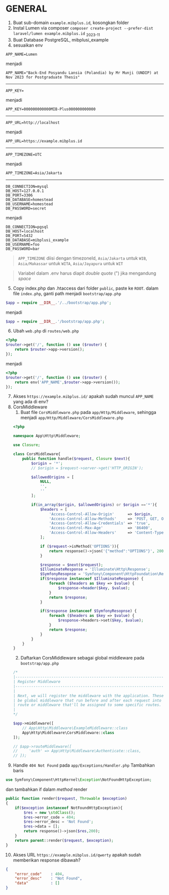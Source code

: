 # GENERAL

1. Buat sub-domain `example.mibplus.id`, kosongkan folder
2. Instal Lumen via composer `composer create-project --prefer-dist laravel/lumen example.mibplus.id` <sub>2023-11</sub>
3. Buat Database PostgreSQL, mibplusi_example
4. sesuaikan env

```text
APP_NAME=Lumen
```
menjadi
```text
APP_NAME="Back-End Posyandu Lansia (Polandia) by Mr Munji (UNDIP) at Nov 2023 for Postgraduate Thesis"
```
---
```text
APP_KEY=
```
menjadi
```text
APP_KEY=000000000000MIB-Plus000000000000
```
---
```text
APP_URL=http://localhost
```
menjadi
```text
APP_URL=https://example.mibplus.id
```
---
```text
APP_TIMEZONE=UTC
```
menjadi
```text
APP_TIMEZONE=Asia/Jakarta
```
---
```text
DB_CONNECTION=mysql
DB_HOST=127.0.0.1
DB_PORT=3306
DB_DATABASE=homestead
DB_USERNAME=homestead
DB_PASSWORD=secret
```
menjadi
```text
DB_CONNECTION=pgsql
DB_HOST=localhost
DB_PORT=5432
DB_DATABASE=mibplusi_example
DB_USERNAME=foo
DB_PASSWORD=bar
```

>
> `APP_TIMEZONE` diisi dengan timezoneId, `Asia/Jakarta` untuk `WIB`, `Asia/Makassar` untuk `WITA`, `Asia/Jayapura` untuk `WIT`
>

>
> Variabel dalam .env harus diapit *double quote* (") jika mengandung *space*
>

5. Copy index.php dan .htaccess dari folder `public`, paste ke `ROOT`. dalam file `index.php`, ganti path menjadi `bootstrap/app.php`
```php
$app = require __DIR__.'/../bootstrap/app.php';
```
menjadi
```php
$app = require __DIR__.'/bootstrap/app.php';
```
6. Ubah `web.php` di `routes/web.php`
```php
<?php
$router->get('/', function () use ($router) {
    return $router->app->version();
});
```
menjadi
```php
<?php
$router->get('/', function () use ($router) {
    return env('APP_NAME',$router->app->version());
});
```
7. Akses `https://example.mibplus.id/` apakah sudah muncul `APP_NAME` yang ada di env?
8. CorsMiddleware
	1. Buat file `CorsMiddleware.php` pada `app/Http/Middleware`, sehingga menjadi `app/Http/Middleware/CorsMiddleware.php`
	```php
	<?php

    namespace App\Http\Middleware;

    use Closure;

    class CorsMiddleware{
        public function handle($request, Closure $next){
            $origin = '*';
            // $origin = $request->server->get('HTTP_ORIGIN');

            $allowedOrigins = [
                NULL,
                '',
                ''
            ];

            if(in_array($origin, $allowedOrigins) or $origin =='*'){    
                $headers = [
                    'Access-Control-Allow-Origin'      => $origin,
                    'Access-Control-Allow-Methods'     => 'POST, GET, OPTIONS, PUT, DELETE',
                    'Access-Control-Allow-Credentials' => 'true',
                    'Access-Control-Max-Age'           => '86400',
                    'Access-Control-Allow-Headers'     => 'Content-Type, Authorization, X-Requested-With'
                ];

                if ($request->isMethod('OPTIONS')){
                    return response()->json('{"method":"OPTIONS"}', 200, $headers);
                }

                $response = $next($request);
                $IlluminateResponse = 'Illuminate\Http\Response';
                $SymfonyResopnse = 'Symfony\Component\HttpFoundation\Response';
                if($response instanceof $IlluminateResponse) {
                    foreach ($headers as $key => $value) {
                        $response->header($key, $value);
                    }
                    return $response;
                }

                if($response instanceof $SymfonyResopnse) {
                    foreach ($headers as $key => $value) {
                        $response->headers->set($key, $value);
                    }
                    return $response;
                }
            }
        }
    }
	```
	2. Daftarkan CorsMiddleware sebagai global middleware pada `bootstrap/app.php`
	```php
	/*
	|--------------------------------------------------------------------------
	| Register Middleware
	|--------------------------------------------------------------------------
	|
	| Next, we will register the middleware with the application. These can
	| be global middleware that run before and after each request into a
	| route or middleware that'll be assigned to some specific routes.
	|
	*/

	$app->middleware([
	    // App\Http\Middleware\ExampleMiddleware::class
	    App\Http\Middleware\CorsMiddleware::class
	]);

	// $app->routeMiddleware([
	//     'auth' => App\Http\Middleware\Authenticate::class,
	// ]);
	```
9. Handle `404 Not Found` pada `app/Exceptions/Handler.php`
Tambahkan baris
```php
use Symfony\Component\HttpKernel\Exception\NotFoundHttpException;
```
dan tambahkan if dalam *method* render
```php
public function render($request, Throwable $exception)
{
    if($exception instanceof NotFoundHttpException){
        $res = new \stdClass();
        $res->error_code = 404;
        $res->error_desc = 'Not Found';
        $res->data = [];
        return response()->json($res,200);
    }
    return parent::render($request, $exception);
}
```
10. Akses URL `https://example.mibplus.id/qwerty` apakah sudah memberikan response dibawah?
```json
{
    "error_code"    : 404,
    "error_desc"    : "Not Found",
    "data"          : []
}
```